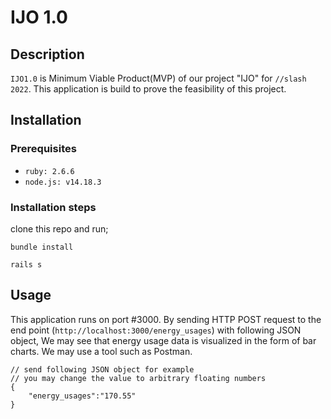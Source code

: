 # IJO 1.0
## Description
`IJO1.0` is Minimum Viable Product(MVP) of our project "IJO" for `//slash 2022`.
This application is build to prove the feasibility of this project.

## Installation
### Prerequisites
- `ruby: 2.6.6`
- `node.js: v14.18.3`

### Installation steps
clone this repo and run;
```
bundle install
```
```
rails s
```

## Usage
This application runs on port #3000.
By sending HTTP POST request to the end point (`http://localhost:3000/energy_usages`) with following JSON object,
We may see that energy usage data is visualized in the form of bar charts.
We may use a tool such as Postman.
```
// send following JSON object for example
// you may change the value to arbitrary floating numbers
{
    "energy_usages":"170.55"
}
```